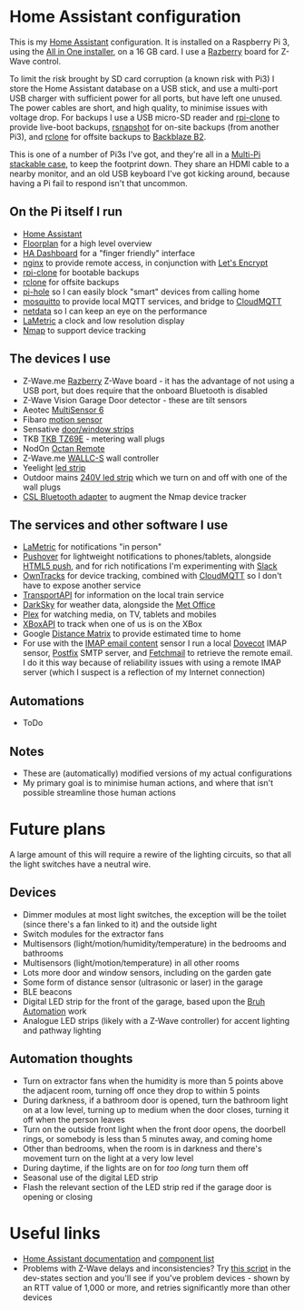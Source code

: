# Home Assistant configuration
This is my [Home Assistant](https://home-assistant.io/) configuration. It is installed on a Raspberry Pi 3, using the [All in One installer](https://home-assistant.io/docs/installation/raspberry-pi-all-in-one/), on a 16 GB card. I use a [Razberry](https://razberry.z-wave.me/) board for Z-Wave control.

To limit the risk brought by SD card corruption (a known risk with Pi3) I store the Home Assistant database on a USB stick, and use a multi-port USB charger with sufficient power for all ports, but have left one unused. The power cables are short, and high quality, to minimise issues with voltage drop. For backups I use a USB micro-SD reader and [rpi-clone](https://github.com/billw2/rpi-clone) to provide live-boot backups, [rsnapshot](http://rsnapshot.org/) for on-site backups (from another Pi3), and [rclone](https://rclone.org/) for offsite backups to [Backblaze B2](https://www.backblaze.com/b2/cloud-storage.html).

This is one of a number of Pi3s I've got, and they're all in a [Multi-Pi stackable case](https://www.modmypi.com/raspberry-pi/cases-183/multi-pi-stacker/multi-pi-stackable-raspberry-pi-case), to keep the footprint down. They share an HDMI cable to a nearby monitor, and an old USB keyboard I've got kicking around, because having a Pi fail to respond isn't that uncommon.

## On the Pi itself I run

* [Home Assistant](https://home-assistant.io/)
* [Floorplan](https://github.com/pkozul/ha-floorplan) for a high level overview
* [HA Dashboard](https://appdaemon.readthedocs.io/en/latest/DASHBOARD_INSTALL.html) for a "finger friendly" interface
* [nginx](https://nginx.org/en/) to provide remote access, in conjunction with [Let's Encrypt](https://letsencrypt.org/)
* [rpi-clone](https://github.com/billw2/rpi-clone) for bootable backups
* [rclone](https://rclone.org/) for offsite backups
* [pi-hole](https://pi-hole.net/) so I can easily block "smart" devices from calling home
* [mosquitto](https://mosquitto.org/) to provide local MQTT services, and bridge to [CloudMQTT](https://www.cloudmqtt.com/)
* [netdata](https://my-netdata.io/) so I can keep an eye on the performance
* [LaMetric](https://lametric.com/) a clock and low resolution display
* [Nmap](https://nmap.org/) to support device tracking

## The devices I use

* Z-Wave.me [Razberry](https://razberry.z-wave.me/) Z-Wave board - it has the advantage of not using a USB port, but does require that the onboard Bluetooth is disabled
* Z-Wave Vision Garage Door detector - these are tilt sensors
* Aeotec [MultiSensor 6](https://aeotec.com/z-wave-sensor)
* Fibaro [motion sensor](https://www.fibaro.com/en/products/motion-sensor/)
* Sensative [door/window strips](https://www.stripsbysensative.com/strips-guard/)
* TKB [TKB TZ69E](http://www.tkbhome.com/?cn-p-d-271.html) - metering wall plugs
* NodOn [Octan Remote](http://nodon.fr/en/z-wave/octan-remote_7-2)
* Z-Wave.me [WALLC-S](http://eng.z-wave.me/index.php?id=30) wall controller
* Yeelight [led strip](https://www.yeelight.com/en_US/product/pitaya)
* Outdoor mains [240V led strip](https://www.lightingever.co.uk/220-240-v-ac-led-strip-multicolour-5050-50m.html) which we turn on and off with one of the wall plugs
* [CSL Bluetooth adapter](https://www.amazon.co.uk/gp/product/B00VFT4LD2/) to augment the Nmap device tracker

## The services and other software I use

* [LaMetric](https://lametric.com/) for notifications "in person"
* [Pushover](https://pushover.net/) for lightweight notifications to phones/tablets, alongside [HTML5 push](https://home-assistant.io/components/notify.html5/), and for rich notifications I'm experimenting with [Slack](https://slack.com/)
* [OwnTracks](http://owntracks.org/) for device tracking, combined with [CloudMQTT](https://www.cloudmqtt.com/) so I don't have to expose another service
* [TransportAPI](https://developer.transportapi.com/) for information on the local train service
* [DarkSky](https://darksky.net/dev/) for weather data, alongside the [Met Office](https://www.metoffice.gov.uk/datapoint)
* [Plex](https://www.plex.tv/sign-in/) for watching media, on TV, tablets and mobiles
* [XBoxAPI](https://xboxapi.com/) to track when one of us is on the XBox
* Google [Distance Matrix](https://developers.google.com/maps/documentation/distance-matrix/) to provide estimated time to home
* For use with the [IMAP email content](https://home-assistant.io/components/sensor.imap_email_content/) sensor I run a local [Dovecot](https://www.dovecot.org/) IMAP sensor, [Postfix](http://www.postfix.org/) SMTP server, and [Fetchmail](http://www.fetchmail.info/) to retrieve the remote email. I do it this way because of reliability issues with using a remote IMAP server (which I suspect is a reflection of my Internet connection)

## Automations

* ToDo 

## Notes

* These are (automatically) modified versions of my actual configurations
* My primary goal is to minimise human actions, and where that isn't possible streamline those human actions

# Future plans

A large amount of this will require a rewire of the lighting circuits, so that all the light switches have a neutral wire.

## Devices

* Dimmer modules at most light switches, the exception will be the toilet (since there's a fan linked to it) and the outside light
* Switch modules for the extractor fans
* Multisensors (light/motion/humidity/temperature) in the bedrooms and bathrooms
* Multisensors (light/motion/temperature) in all other rooms
* Lots more door and window sensors, including on the garden gate
* Some form of distance sensor (ultrasonic or laser) in the garage
* BLE beacons
* Digital LED strip for the front of the garage, based upon the [Bruh Automation](https://github.com/bruhautomation/ESP-MQTT-JSON-Digital-LEDs) work
* Analogue LED strips (likely with a Z-Wave controller) for accent lighting and pathway lighting

## Automation thoughts

* Turn on extractor fans when the humidity is more than 5 points above the adjacent room, turning off once they drop to within 5 points
* During darkness, if a bathroom door is opened, turn the bathroom light on at a low level, turning up to medium when the door closes, turning it off when the person leaves
* Turn on the outside front light when the front door opens, the doorbell rings, or somebody is less than 5 minutes away, and coming home
* Other than bedrooms, when the room is in darkness and there's movement turn on the light at a very low level
* During daytime, if the lights are on for *too long* turn them off
* Seasonal use of the digital LED strip
* Flash the relevant section of the LED strip red if the garage door is opening or closing

# Useful links

* [Home Assistant documentation](https://home-assistant.io/docs/) and [component list](https://home-assistant.io/components/)
* Problems with Z-Wave delays and inconsistencies? Try [this script](https://hastebin.com/igujenogud.coffeescript) in the dev-states section and you'll see if you've problem devices - shown by an RTT value of 1,000 or more, and retries significantly more than other devices

